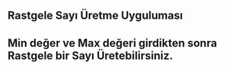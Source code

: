 ## Rastgele Sayı Üretme Uyguluması

## Min değer ve Max değeri girdikten sonra Rastgele bir Sayı Üretebilirsiniz.